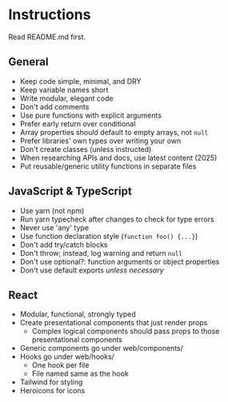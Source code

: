 # Instructions

Read README.md first.

## General

- Keep code simple, minimal, and DRY
- Keep variable names short
- Write modular, elegant code
- Don't add comments
- Use pure functions with explicit arguments
- Prefer early return over conditional
- Array properties should default to empty arrays, not `null`
- Prefer libraries' own types over writing your own
- Don't create classes (unless instructed)
- When researching APIs and docs, use latest content (2025)
- Put reusable/generic utility functions in separate files

## JavaScript & TypeScript

- Use yarn (not npm)
- Run yarn typecheck after changes to check for type errors
- Never use 'any' type
- Use function declaration style (`function foo() {...}`)
- Don't add try/catch blocks
- Don't throw; instead, log warning and return `null`
- Don't use optional?: function arguments or object properties
- Don't use default exports _unless necessary_

## React

- Modular, functional, strongly typed
- Create presentational components that just render props
  - Complex logical components should pass props to those presentational components
- Generic components go under web/components/
- Hooks go under web/hooks/
  - One hook per file
  - File named same as the hook
- Tailwind for styling
- Heroicons for icons
